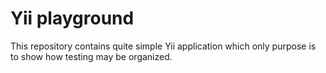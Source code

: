 # Yii playground

This repository contains quite simple Yii application which only purpose is to
show how testing may be organized.